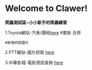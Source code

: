 # Welcome to Clawer!
**爬蟲測試區~小小新手的爬蟲練習**

1.Toyota網站-汽車/價格[here](https://github.com/2019wei/crawler/tree/master/TOYOTA%E8%B3%BC%E8%BB%8A-%E5%9C%96%E7%89%87%E8%87%AA%E5%8B%95%E6%8A%93)
#更新 合併

    #新增抓取圖片
    
2.PTT網站-圖片抓取 [here](https://github.com/2019wei/crawler/tree/master/PTT-%E5%9C%96%E7%89%87%E6%8A%93%E5%8F%96)

3.中華影城-電影資訊查詢 [here](https://github.com/2019wei/crawler/tree/master/%E4%B8%AD%E8%8F%AF%E5%BD%B1%E5%9F%8E-%E7%95%B6%E5%91%A8%E8%B3%87%E6%96%99%E7%88%AC%E5%8F%96)
